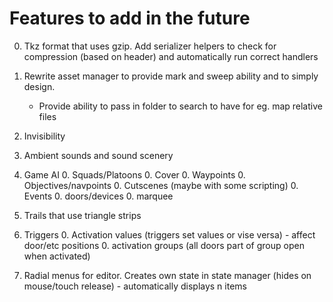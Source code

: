 Features to add in the future
=============================

0. Tkz format that uses gzip. Add serializer helpers to check for compression (based on header) and automatically run correct handlers

0. Rewrite asset manager to provide mark and sweep ability and to simply design.
	- Provide ability to pass in folder to search to have for eg. map relative files

0. Invisibility

0. Ambient sounds and sound scenery

0. Game AI
	0. Squads/Platoons
	0. Cover
	0. Waypoints
	0. Objectives/navpoints
	0. Cutscenes (maybe with some scripting)
	0. Events
	0. doors/devices
	0. marquee

0. Trails that use triangle strips

0. Triggers
	0. Activation values (triggers set values or vise versa) - affect door/etc positions
	0. activation groups (all doors part of group open when activated)

0. Radial menus for editor. Creates own state in state manager (hides on mouse/touch release) - automatically displays n items
